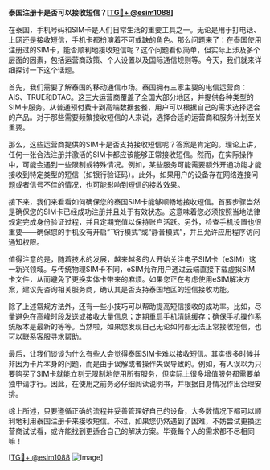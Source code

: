 **泰国注册卡是否可以接收短信？[[TG💪+ @esim1088](https://t.me/s/esim1088)]**

在泰国，手机号码和SIM卡是人们日常生活的重要工具之一。无论是用于打电话、上网还是接收短信，手机卡都扮演着不可或缺的角色。那么问题来了：在泰国使用注册过的SIM卡，能否顺利地接收短信呢？这个问题看似简单，但实际上涉及多个层面的因素，包括运营商政策、个人设置以及国际通信规则等。今天，我们就来详细探讨一下这个话题。

首先，我们需要了解泰国的移动通信市场。泰国拥有三家主要的电信运营商：AIS、TRUE和DTAC。这三大运营商覆盖了全国大部分地区，并提供各种类型的SIM卡服务。从普通预付费卡到高端数据套餐，用户可以根据自己的需求选择适合的产品。对于那些需要频繁接收短信的人来说，选择合适的运营商和服务计划至关重要。

那么，这些运营商提供的SIM卡是否支持接收短信呢？答案是肯定的。理论上讲，任何一张合法注册并激活的SIM卡都应该能够正常接收短信。然而，在实际操作中，可能会遇到一些限制或特殊情况。例如，某些服务可能需要额外开通功能才能接收到特定类型的短信（如银行验证码）。此外，如果用户的设备存在网络连接问题或者信号不佳的情况，也可能影响到短信的接收效果。

接下来，我们来看看如何确保您的泰国SIM卡能够顺畅地接收短信。首要步骤当然是确保您的SIM卡已经成功注册并且处于有效状态。这意味着您必须按照当地法律规定完成身份验证过程，并且定期充值以保持账户活跃。另外，检查手机设置也很重要——确保您的手机没有开启“飞行模式”或“静音模式”，并且允许应用程序访问通知权限。

值得注意的是，随着技术的发展，越来越多的人开始关注电子SIM卡（eSIM）这一新兴领域。与传统物理SIM卡不同，eSIM允许用户通过云端直接下载虚拟SIM卡文件，从而避免了更换实体卡带来的麻烦。如果您正在考虑使用eSIM解决方案，建议先咨询相关服务商，确认其是否支持泰国地区的短信接收功能。

除了上述常规方法外，还有一些小技巧可以帮助提高短信接收的成功率。比如，尽量避免在高峰时段发送或接收大量信息；定期重启手机清除缓存；确保手机操作系统版本是最新的等等。当然啦，如果您发现自己无论如何都无法正常接收短信，也可以联系客服寻求帮助。

最后，让我们谈谈为什么有些人会觉得泰国SIM卡难以接收短信。其实很多时候并非因为卡片本身的问题，而是由于误解或者操作失误导致的。例如，有人误以为只要购买了SIM卡就能立刻无限制地使用所有服务，但实际上很多增值服务都需要单独申请才行。因此，在使用之前务必仔细阅读说明书，并根据自身情况作出合理安排。

综上所述，只要遵循正确的流程并妥善管理好自己的设备，大多数情况下都可以顺利地利用泰国注册卡来接收短信。不过，如果您仍然遇到了困难，不妨尝试更换运营商试试看，或许能找到更适合自己的解决方案。毕竟每个人的需求都不尽相同嘛！

[[TG💪+ @esim1088](https://t.me/s/esim1088) ![Image](https://i.postimg.cc/4NQfJmqS/Snipaste-2025-05-13-00-14-12.png)]
